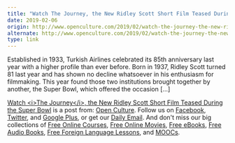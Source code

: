 ```yaml
---
title: "Watch The Journey, the New Ridley Scott Short Film Teased During the Super Bowl"
date: 2019-02-06
origin: http://www.openculture.com/2019/02/watch-the-journey-the-new-ridley-scott-short-film-teased-during-the-super-bowl.html
alternate: http://www.openculture.com/2019/02/watch-the-journey-the-new-ridley-scott-short-film-teased-during-the-super-bowl.html
type: link
---
```


<p>Established in 1933, Turkish Airlines celebrated its 85th anniversary last year with a higher profile than ever before. Born in 1937, Ridley Scott turned 81 last year and has shown no decline whatsoever in his enthusiasm for filmmaking. This year found those two institutions brought together by another, the Super Bowl, which offered the occasion […]<br>
</p>
<p><a rel="nofollow" href="http://www.openculture.com/2019/02/watch-the-journey-the-new-ridley-scott-short-film-teased-during-the-super-bowl.html">Watch &lt;i>The Journey&lt;/i>, the New Ridley Scott Short Film Teased During the Super Bowl</a> is a post from: <a href="http://www.openculture.com">Open Culture</a>. Follow us on <a href="https://www.facebook.com/openculture">Facebook</a>, <a href="https://twitter.com/#!/openculture">Twitter</a>, and <a href="https://plus.google.com/108579751001953501160/posts">Google Plus</a>, or get our <a href="http://www.openculture.com/dailyemail">Daily Email</a>. And don't miss our big collections of <a href="http://www.openculture.com/freeonlinecourses">Free Online Courses</a>, <a href="http://www.openculture.com/freemoviesonline">Free Online Movies</a>, <a href="http://www.openculture.com/free_ebooks">Free eBooks</a>, <a href="http://www.openculture.com/freeaudiobooks">Free Audio Books</a>, <a href="http://www.openculture.com/freelanguagelessons">Free Foreign Language Lessons</a>, and <a href="http://www.openculture.com/free_certificate_courses">MOOCs</a>.</p>